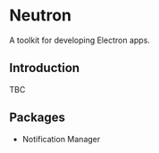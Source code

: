 # Neutron
A toolkit for developing Electron apps.

## Introduction
TBC

## Packages
- Notification Manager
